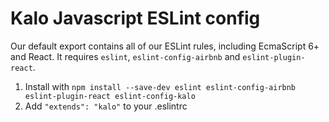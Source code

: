 Kalo Javascript ESLint config
=================================

Our default export contains all of our ESLint rules, including EcmaScript 6+ and
React. It requires `eslint`, `eslint-config-airbnb` and `eslint-plugin-react`.

1. Install with `npm install --save-dev eslint eslint-config-airbnb eslint-plugin-react eslint-config-kalo`
2. Add `"extends": "kalo"` to your .eslintrc
